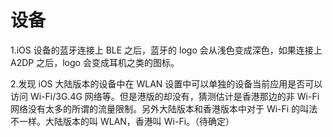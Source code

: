 # 设备

1.iOS 设备的蓝牙连接上 BLE 之后，蓝牙的 logo 会从浅色变成深色，如果连接上 A2DP 之后，logo 会变成耳机之类的图标。

2.发现 iOS 大陆版本的设备中在 WLAN 设置中可以单独的设备当前应用是否可以访问 Wi-Fi/3G.4G 网络等。但是港版的却没有，猜测估计是香港那边的非 Wi-Fi 网络没有太多的所谓的流量限制。另外大陆版本和香港版本中对于 Wi-Fi 的叫法不一样。大陆版本的叫 WLAN，香港叫 Wi-Fi。（待确定）